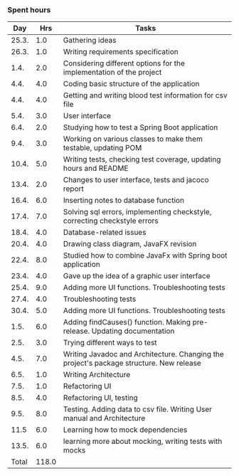 ### Spent hours ###

| Day  | Hrs | Tasks |       
| ---- | ----- | -------------- | 
| 25.3. | 1.0 | Gathering ideas  |
| 26.3. | 1.0 | Writing requirements specification |	
| 1.4.  | 2.0 | Considering different options for the implementation of the project |
| 4.4.  | 4.0 | Coding basic structure of the application |
| 4.4.  | 4.0 | Getting and writing blood test information for csv file |
| 5.4.  | 3.0 | User interface |
| 6.4.  | 2.0 | Studying how to test a Spring Boot application |
| 9.4.  | 3.0 | Working on various classes to make them testable, updating POM |
| 10.4. | 5.0 | Writing tests, checking test coverage, updating hours and README |
| 13.4. | 2.0 | Changes to user interface, tests and jacoco report |
| 16.4. | 6.0 | Inserting notes to database function |
| 17.4. | 7.0 | Solving sql errors, implementing checkstyle, correcting checkstyle errors |
| 18.4. | 4.0 | Database-related issues |
| 20.4. | 4.0 | Drawing class diagram, JavaFX revision |
| 22.4. | 8.0 | Studied how to combine JavaFx with Spring boot application |
| 23.4. | 4.0 | Gave up the idea of a graphic user interface |
| 25.4. | 9.0 | Adding more UI functions. Troubleshooting tests |
| 27.4.	| 4.0 | Troubleshooting tests |
| 30.4. | 5.0 | Adding more UI functions. Troubleshooting tests |
| 1.5.  | 6.0 | Adding findCauses() function. Making pre-release. Updating documentation | 
| 2.5.  | 3.0 | Trying different ways to test |
| 4.5.  | 7.0 | Writing Javadoc and Architecture. Changing the project's package structure. New release |
| 6.5.  | 1.0 | Writing Architecture |
| 7.5.  | 1.0 | Refactoring UI |
| 8.5.  | 4.0 | Refactoring UI, testing |
| 9.5.  | 8.0 | Testing. Adding data to csv file. Writing User manual and Architecture	|
| 11.5  | 6.0 | Learning how to mock dependencies |
| 13.5. | 6.0 | learning more about mocking, writing tests with mocks |
|Total  | 118.0 |                   |
